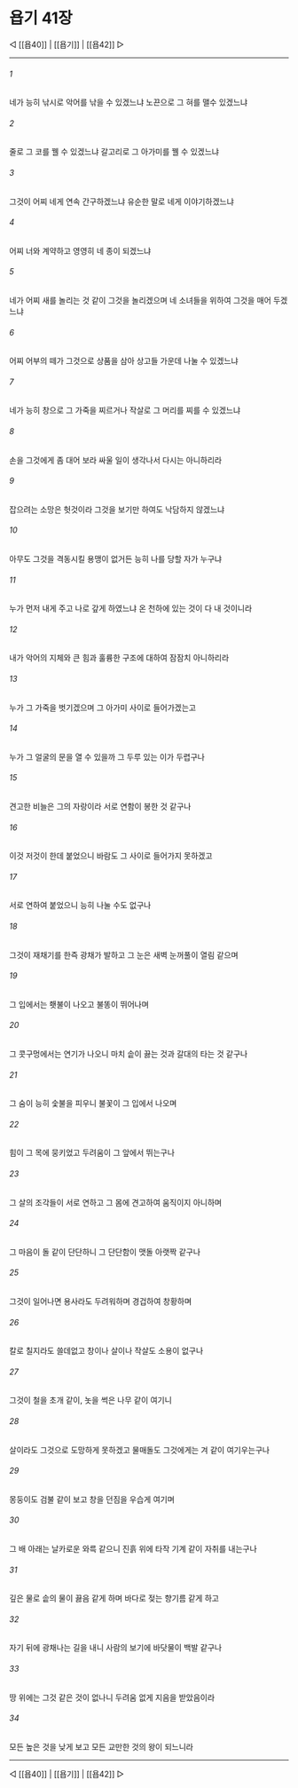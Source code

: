# 욥기 41장

◁ [[욥40]] | [[욥기]] | [[욥42]] ▷
***

###### 1
네가 능히 낚시로 악어를 낚을 수 있겠느냐 노끈으로 그 혀를 맬수 있겠느냐

###### 2
줄로 그 코를 꿸 수 있겠느냐 갈고리로 그 아가미를 꿸 수 있겠느냐

###### 3
그것이 어찌 네게 연속 간구하겠느냐 유순한 말로 네게 이야기하겠느냐

###### 4
어찌 너와 계약하고 영영히 네 종이 되겠느냐

###### 5
네가 어찌 새를 놀리는 것 같이 그것을 놀리겠으며 네 소녀들을 위하여 그것을 매어 두겠느냐

###### 6
어찌 어부의 떼가 그것으로 상품을 삼아 상고들 가운데 나눌 수 있겠느냐

###### 7
네가 능히 창으로 그 가죽을 찌르거나 작살로 그 머리를 찌를 수 있겠느냐

###### 8
손을 그것에게 좀 대어 보라 싸울 일이 생각나서 다시는 아니하리라

###### 9
잡으려는 소망은 헛것이라 그것을 보기만 하여도 낙담하지 않겠느냐

###### 10
아무도 그것을 격동시킬 용맹이 없거든 능히 나를 당할 자가 누구냐

###### 11
누가 먼저 내게 주고 나로 갚게 하였느냐 온 천하에 있는 것이 다 내 것이니라

###### 12
내가 악어의 지체와 큰 힘과 훌륭한 구조에 대하여 잠잠치 아니하리라

###### 13
누가 그 가죽을 벗기겠으며 그 아가미 사이로 들어가겠는고

###### 14
누가 그 얼굴의 문을 열 수 있을까 그 두루 있는 이가 두렵구나

###### 15
견고한 비늘은 그의 자랑이라 서로 연함이 봉한 것 같구나

###### 16
이것 저것이 한데 붙었으니 바람도 그 사이로 들어가지 못하겠고

###### 17
서로 연하여 붙었으니 능히 나눌 수도 없구나

###### 18
그것이 재채기를 한즉 광채가 발하고 그 눈은 새벽 눈꺼풀이 열림 같으며

###### 19
그 입에서는 횃불이 나오고 불똥이 뛰어나며

###### 20
그 콧구멍에서는 연기가 나오니 마치 솥이 끓는 것과 갈대의 타는 것 같구나

###### 21
그 숨이 능히 숯불을 피우니 불꽃이 그 입에서 나오며

###### 22
힘이 그 목에 뭉키었고 두려움이 그 앞에서 뛰는구나

###### 23
그 살의 조각들이 서로 연하고 그 몸에 견고하여 움직이지 아니하며

###### 24
그 마음이 돌 같이 단단하니 그 단단함이 맷돌 아랫짝 같구나

###### 25
그것이 일어나면 용사라도 두려워하며 경겁하여 창황하며

###### 26
칼로 칠지라도 쓸데없고 창이나 살이나 작살도 소용이 없구나

###### 27
그것이 철을 초개 같이, 놋을 썩은 나무 같이 여기니

###### 28
살이라도 그것으로 도망하게 못하겠고 물매돌도 그것에게는 겨 같이 여기우는구나

###### 29
몽둥이도 검불 같이 보고 창을 던짐을 우습게 여기며

###### 30
그 배 아래는 날카로운 와륵 같으니 진흙 위에 타작 기계 같이 자취를 내는구나

###### 31
깊은 물로 솥의 물이 끓음 같게 하며 바다로 젖는 향기름 같게 하고

###### 32
자기 뒤에 광채나는 길을 내니 사람의 보기에 바닷물이 백발 같구나

###### 33
땅 위에는 그것 같은 것이 없나니 두려움 없게 지음을 받았음이라

###### 34
모든 높은 것을 낮게 보고 모든 교만한 것의 왕이 되느니라

***
◁ [[욥40]] | [[욥기]] | [[욥42]] ▷